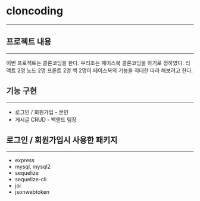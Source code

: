 # cloncoding
___

## 프로젝트 내용
___

이번 프로젝트는 클론코딩을 한다. 우리조는 페이스북 클론코딩을 하기로 정하였다. 리액트 2명 노드 2명 프론트 2명 백 2명이
페이스북의 기능을 최대한 따라 해보려고 한다.

## 기능 구현
___
* 로그인 / 회원가입 - 본인
* 게시글 CRUD - 백앤드 팀장

## 로그인 / 회원가입시 사용한 패키지
___
* express
* mysql, mysql2
* sequelize
* sequelize-cli
* joi 
* jsonwebtoken


